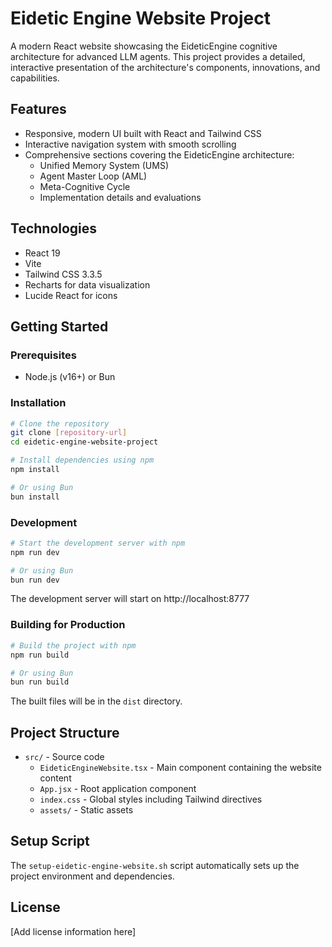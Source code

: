 # Eidetic Engine Website Project

A modern React website showcasing the EideticEngine cognitive architecture for advanced LLM agents. This project provides a detailed, interactive presentation of the architecture's components, innovations, and capabilities.

## Features

- Responsive, modern UI built with React and Tailwind CSS
- Interactive navigation system with smooth scrolling
- Comprehensive sections covering the EideticEngine architecture:
  - Unified Memory System (UMS)
  - Agent Master Loop (AML)
  - Meta-Cognitive Cycle
  - Implementation details and evaluations

## Technologies

- React 19
- Vite
- Tailwind CSS 3.3.5
- Recharts for data visualization
- Lucide React for icons

## Getting Started

### Prerequisites

- Node.js (v16+) or Bun

### Installation

```bash
# Clone the repository
git clone [repository-url]
cd eidetic-engine-website-project

# Install dependencies using npm
npm install

# Or using Bun
bun install
```

### Development

```bash
# Start the development server with npm
npm run dev

# Or using Bun
bun run dev
```

The development server will start on http://localhost:8777

### Building for Production

```bash
# Build the project with npm
npm run build

# Or using Bun
bun run build
```

The built files will be in the `dist` directory.

## Project Structure

- `src/` - Source code
  - `EideticEngineWebsite.tsx` - Main component containing the website content
  - `App.jsx` - Root application component
  - `index.css` - Global styles including Tailwind directives
  - `assets/` - Static assets

## Setup Script

The `setup-eidetic-engine-website.sh` script automatically sets up the project environment and dependencies.

## License

[Add license information here]

